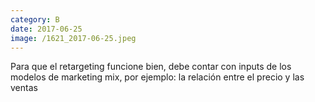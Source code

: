 ```yaml
--- 
category: B 
date: 2017-06-25 
image: /1621_2017-06-25.jpeg 
--- 
```


Para que el retargeting funcione bien, debe contar con inputs de los modelos de marketing mix, por ejemplo: la relación entre el precio y las ventas